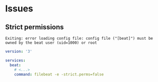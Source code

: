 # Issues

## Strict permissions

```log
Exiting: error loading config file: config file ("[beat]") must be owned by the beat user (uid=1000) or root
```

```yml
version: '3'

services:
  beat:
    # <...>
    command: filebeat -e -strict.perms=false
```
